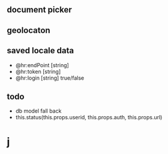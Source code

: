 ## document picker
## geolocaton


## saved locale data
- @hr:endPoint [string]
- @hr:token [string]
- @hr:login [string] true/false

## todo
- db model fall back
- this.status(this.props.userid, this.props.auth, this.props.url)

# j
